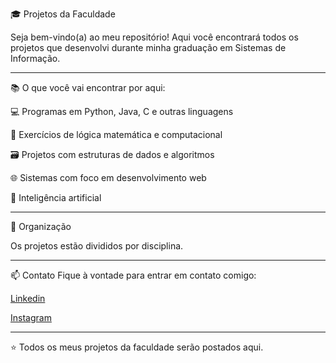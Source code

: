 🎓 Projetos da Faculdade

Seja bem-vindo(a) ao meu repositório!
Aqui você encontrará todos os projetos que desenvolvi durante minha graduação em Sistemas de Informação.

---

📚 O que você vai encontrar por aqui:

💻 Programas em Python, Java, C e outras linguagens

🧩 Exercícios de lógica matemática e computacional

🗃️ Projetos com estruturas de dados e algoritmos

🌐 Sistemas com foco em desenvolvimento web

🤖 Inteligência artificial

---

🧭 Organização

Os projetos estão divididos por disciplina.

---

📫 Contato
Fique à vontade para entrar em contato comigo:

[Linkedin](https://www.linkedin.com/in/willian14551/)

[Instagram](https://www.instagram.com/willian14551/)

---

⭐ Todos os meus projetos da faculdade serão postados aqui.
